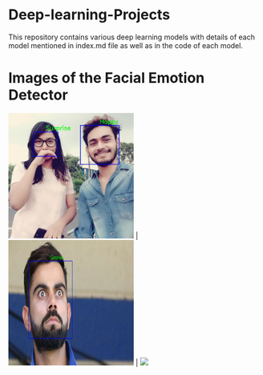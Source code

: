 # Deep-learning-Projects
This repository contains various deep learning models with details of each model mentioned in index.md file as well as in the code of each model.
# Images of the Facial Emotion Detector 
<img src="Screenshots/screenshot.jpg" width="250"> | <img src="Screenshots/screenshot2.jpg" width="250" height="250"> | <img src="Screenshots/screenshot1.png" width="250">
